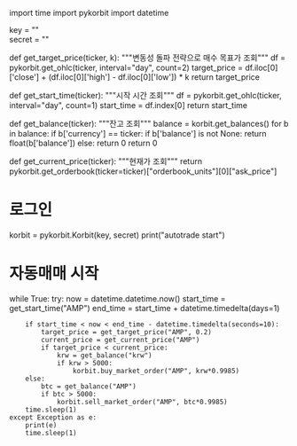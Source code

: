import time
import pykorbit
import datetime

key = ""          
secret = ""

def get_target_price(ticker, k):
    """변동성 돌파 전략으로 매수 목표가 조회"""
    df = pykorbit.get_ohlc(ticker, interval="day", count=2)
    target_price = df.iloc[0]['close'] + (df.iloc[0]['high'] - df.iloc[0]['low']) * k
    return target_price

def get_start_time(ticker):
    """시작 시간 조회"""
    df = pykorbit.get_ohlc(ticker, interval="day", count=1)
    start_time = df.index[0]
    return start_time

def get_balance(ticker):
    """잔고 조회"""
    balance = korbit.get_balances()
    for b in balance:
        if b['currency'] == ticker:
            if b['balance'] is not None:
                return float(b['balance'])
            else:
                return 0
    return 0

def get_current_price(ticker):
    """현재가 조회"""
    return pykorbit.get_orderbook(ticker=ticker)["orderbook_units"][0]["ask_price"]

# 로그인
korbit = pykorbit.Korbit(key, secret)
print("autotrade start")

# 자동매매 시작
while True:
    try:
        now = datetime.datetime.now()
        start_time = get_start_time("AMP")
        end_time = start_time + datetime.timedelta(days=1)

        if start_time < now < end_time - datetime.timedelta(seconds=10):
            target_price = get_target_price("AMP", 0.2)
            current_price = get_current_price("AMP")
            if target_price < current_price:
                krw = get_balance("krw")
                if krw > 5000:
                    korbit.buy_market_order("AMP", krw*0.9985)
        else:
            btc = get_balance("AMP")
            if btc > 5000:
                korbit.sell_market_order("AMP", btc*0.9985)
        time.sleep(1)
    except Exception as e:
        print(e)
        time.sleep(1)
